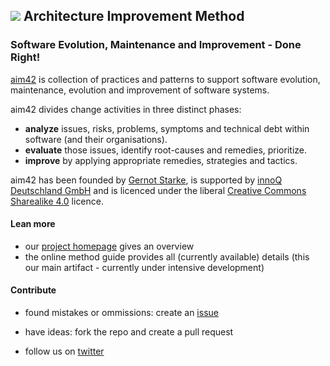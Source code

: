 
## ![](http://aim42.org/rw_common/images/aim42-logo-180x81.png) Architecture Improvement Method

### Software Evolution, Maintenance and Improvement - Done Right!



[aim42](http://aim42.org) is collection of practices and patterns to support software evolution, maintenance, evolution and improvement of software systems.


aim42 divides change activities in three distinct phases:

* **analyze** issues, risks, problems, symptoms and technical debt within software (and their organisations). 
* **evaluate** those issues, identify root-causes and remedies, prioritize.
* **improve** by applying appropriate remedies, strategies and tactics. 

aim42 has been founded by [Gernot Starke](http://gernotstarke.de), is supported by [innoQ Deutschland GmbH](http://innoq.com) and is licenced under the
liberal [Creative Commons Sharealike 4.0](http://creativecommons.org/licenses/by-sa/4.0) licence.

#### Lean more
 
* our [project homepage](http://aim42.org) gives an overview
* the online method guide provides all (currently available) details (this our main artifact - currently under intensive development)


#### Contribute

* found mistakes or ommissions: create an [issue](https://github.com/aim42/aim42/issues)
* have ideas: fork the repo and create a pull request

* follow us on [twitter](https://twitter.com/arc_improve42) 
 
